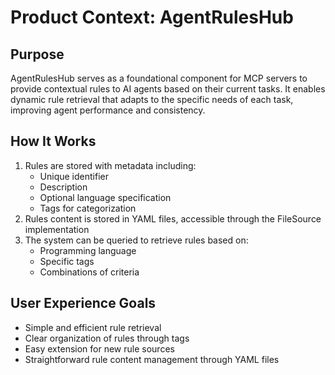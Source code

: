 # Product Context: AgentRulesHub

## Purpose
AgentRulesHub serves as a foundational component for MCP servers to provide contextual rules to AI agents based on their current tasks. It enables dynamic rule retrieval that adapts to the specific needs of each task, improving agent performance and consistency.

## How It Works
1. Rules are stored with metadata including:
   - Unique identifier
   - Description
   - Optional language specification
   - Tags for categorization
2. Rules content is stored in YAML files, accessible through the FileSource implementation
3. The system can be queried to retrieve rules based on:
   - Programming language
   - Specific tags
   - Combinations of criteria

## User Experience Goals
- Simple and efficient rule retrieval
- Clear organization of rules through tags
- Easy extension for new rule sources
- Straightforward rule content management through YAML files
